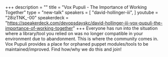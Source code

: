 +++
description = ""
title = "Vox Pupuli - The Importance of Working Together"
type = "new-talk"
speakers = [
        "david-hollinger-iii",
]
youtube = "28izTNK_-00"
speakerdeck = "https://speakerdeck.com/devopsdayskc/david-hollinger-iii-vox-pupuli-the-importance-of-working-together"
+++
Everyone has run into the situation where a library/tool you relied on was no longer compatible in your environment due to abandonment. This is where the community comes in. Vox Pupuli provides a place for orphaned puppet modules/tools to be maintained/improved. Find how/why we do this and join!